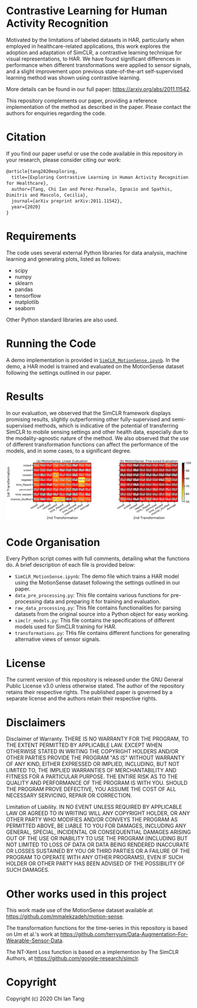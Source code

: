# Contrastive Learning for Human Activity Recognition

Motivated by the limitations of labeled datasets in HAR, particularly when employed in healthcare-related applications, this work explores the adoption and adaptation of SimCLR, a contrastive learning technique for visual representations, to HAR. We have found significant differences in performance when  different transformations were applied to sensor signals, and a slight improvement upon previous state-of-the-art self-supervised learning method was shown using contrastive learning.

More details can be found in our full paper: https://arxiv.org/abs/2011.11542.

This repository complements our paper, providing a reference implementation of the method as described in the paper. Please contact the authors for enquiries regarding the code.

# Citation

If you find our paper useful or use the code available in this repository in your research, please consider citing our work:

```
@article{tang2020exploring,
  title={Exploring Contrastive Learning in Human Activity Recognition for Healthcare},
  author={Tang, Chi Ian and Perez-Pozuelo, Ignacio and Spathis, Dimitris and Mascolo, Cecilia},
  journal={arXiv preprint arXiv:2011.11542},
  year={2020}
}
```

# Requirements
The code uses several external Python libraries for data analysis, machine learning and generating plots, listed as follows:

- scipy
- numpy
- sklearn
- pandas
- tensorflow
- matplotlib
- seaborn

Other Python standard libraries are also used.

# Running the Code

A demo implementation is provided in [`SimCLR_MotionSense.ipynb`](https://github.com/iantangc/ContrastiveLearning/blob/main/SimCLR_MotionSense.ipynb). In the demo, a HAR model is trained and evaluated on the MotionSense dataset following the settings outlined in our paper.

# Results
In our evaluation, we observed that the SimCLR framework displays promising results, slightly outperforming other fully-supervised and semi-supervised methods, which is indicative of the potential of transferring SimCLR to mobile sensing settings and other health data, especially due to the modality-agnostic nature of the method.  We also observed that the use of different transformation functions can affect the performance of the models, and in some cases, to a significant degree. 

![MotionSense Results](./img/motion_sense_transform_results.png "MotionSense Results")

# Code Organisation

Every Python script comes with full comments, detailing what the functions do. A brief description of each file is provided below:

- `SimCLR_MotionSense.ipynb`: The demo file which trains a HAR model using the MotionSense dataset following the settings outlined in our paper.
- `data_pre_processing.py`: This file contains various functions for pre-processing data and preparing it for training and evaluation.
- `raw_data_processing.py`: This file contains functionalities for parsing datasets from the original source into a Python object for easy working.
- `simclr_models.py`: This file contains the specifications of different models used for SimCLR training for HAR.
- `transformations.py`: THis file contains different functions for generating alternative views of sensor signals.

# License
The current version of this repository is released under the GNU General Public License v3.0 unless otherwise stated. The author of the repository retains their respective rights. The published paper is governed by a separate license and the authors retain their respective rights.

# Disclaimers
Disclaimer of Warranty.
THERE IS NO WARRANTY FOR THE PROGRAM, TO THE EXTENT PERMITTED BY APPLICABLE LAW. EXCEPT WHEN OTHERWISE STATED IN WRITING THE COPYRIGHT HOLDERS AND/OR OTHER PARTIES PROVIDE THE PROGRAM "AS IS" WITHOUT WARRANTY OF ANY KIND, EITHER EXPRESSED OR IMPLIED, INCLUDING, BUT NOT LIMITED TO, THE IMPLIED WARRANTIES OF MERCHANTABILITY AND FITNESS FOR A PARTICULAR PURPOSE. THE ENTIRE RISK AS TO THE QUALITY AND PERFORMANCE OF THE PROGRAM IS WITH YOU. SHOULD THE PROGRAM PROVE DEFECTIVE, YOU ASSUME THE COST OF ALL NECESSARY SERVICING, REPAIR OR CORRECTION.

Limitation of Liability.
IN NO EVENT UNLESS REQUIRED BY APPLICABLE LAW OR AGREED TO IN WRITING WILL ANY COPYRIGHT HOLDER, OR ANY OTHER PARTY WHO MODIFIES AND/OR CONVEYS THE PROGRAM AS PERMITTED ABOVE, BE LIABLE TO YOU FOR DAMAGES, INCLUDING ANY GENERAL, SPECIAL, INCIDENTAL OR CONSEQUENTIAL DAMAGES ARISING OUT OF THE USE OR INABILITY TO USE THE PROGRAM (INCLUDING BUT NOT LIMITED TO LOSS OF DATA OR DATA BEING RENDERED INACCURATE OR LOSSES SUSTAINED BY YOU OR THIRD PARTIES OR A FAILURE OF THE PROGRAM TO OPERATE WITH ANY OTHER PROGRAMS), EVEN IF SUCH HOLDER OR OTHER PARTY HAS BEEN ADVISED OF THE POSSIBILITY OF SUCH DAMAGES.

# Other works used in this project
This work made use of the MotionSense dataset available at https://github.com/mmalekzadeh/motion-sense.

The transformation functions for the time-series in this repository is based on Um et al.'s work at https://github.com/terryum/Data-Augmentation-For-Wearable-Sensor-Data.

The NT-Xent Loss function is based on a implemention by The SimCLR Authors, at https://github.com/google-research/simclr.

# Copyright

Copyright (c) 2020 Chi Ian Tang

